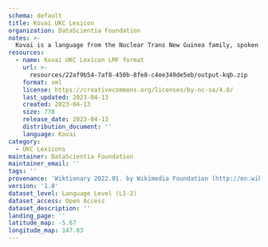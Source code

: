 ```yaml
---
schema: default
title: Kovai UKC Lexicon
organization: DataScientia Foundation
notes: >-
  Kovai is a language from the Nuclear Trans New Guinea family, spoken in Oceania. The UKC Lexicon of Kovai is represented as a lexico-semantic network. It consists of words, word senses, synsets, as well as sense-level and synset-level relationships.
resources:
  - name: Kovai UKC Lexicon LMF format
    url: >-
      resources/22af9b54-7af8-450b-8fe8-c4ee349de5eb/output-kqb.zip
    format: xml
    license: https://creativecommons.org/licenses/by-nc-sa/4.0/
    last_updated: 2023-04-13
    created: 2023-04-13
    size: 778
    release_date: 2023-04-13
    distribution_document: ''
    language: Kovai
category:
  - UKC Lexicons
maintainer: DataScientia Foundation
maintainer_email: ''
tags: ''
provenance: 'Wiktionary 2022.01. by Wikimedia Foundation (http://en.wiktionary.org); Princeton WordNet 2.1 by Princeton University (https://wordnet.princeton.edu)'
version: '1.0'
dataset_level: Language Level (L1-2)
dataset_access: Open Access
dataset_description: ''
landing_page: ''
latitude_map: -5.67
longitude_map: 147.83
---
```

